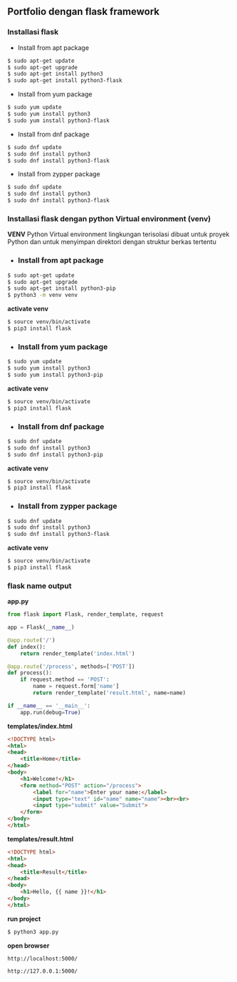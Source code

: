 ## Portfolio dengan flask framework
### Installasi flask
- Install from apt package
```bash
$ sudo apt-get update
$ sudo apt-get upgrade
$ sudo apt-get install python3
$ sudo apt-get install python3-flask
```

- Install from yum package
```bash
$ sudo yum update
$ sudo yum install python3
$ sudo yum install python3-flask
```

- Install from dnf package
```bash
$ sudo dnf update
$ sudo dnf install python3
$ sudo dnf install python3-flask
```

- Install from zypper package
```bash
$ sudo dnf update
$ sudo dnf install python3
$ sudo dnf install python3-flask
```

### Installasi flask dengan python Virtual environment (venv)
**VENV** Python Virtual environment lingkungan terisolasi dibuat untuk proyek Python dan untuk menyimpan direktori dengan struktur berkas tertentu
- ### Install from apt package
```bash
$ sudo apt-get update
$ sudo apt-get upgrade
$ sudo apt-get install python3-pip
$ python3 -m venv venv
```
**activate venv**
```bash
$ source venv/bin/activate
$ pip3 install flask
```

- ### Install from yum package
```bash
$ sudo yum update
$ sudo yum install python3
$ sudo yum install python3-pip
```
**activate venv**
```bash
$ source venv/bin/activate
$ pip3 install flask
```


- ### Install from dnf package
```bash
$ sudo dnf update
$ sudo dnf install python3
$ sudo dnf install python3-pip
```
**activate venv**
```bash
$ source venv/bin/activate
$ pip3 install flask
```

- ### Install from zypper package
```bash
$ sudo dnf update
$ sudo dnf install python3
$ sudo dnf install python3-flask
```
**activate venv**
```bash
$ source venv/bin/activate
$ pip3 install flask
```

### flask name output
**app.py**
```python
from flask import Flask, render_template, request

app = Flask(__name__)

@app.route('/')
def index():
    return render_template('index.html')

@app.route('/process', methods=['POST'])
def process():
    if request.method == 'POST':
        name = request.form['name']
        return render_template('result.html', name=name)

if __name__ == '__main__':
    app.run(debug=True)
```

**templates/index.html**
```html
<!DOCTYPE html>
<html>
<head>
    <title>Home</title>
</head>
<body>
    <h1>Welcome!</h1>
    <form method="POST" action="/process">
        <label for="name">Enter your name:</label>
        <input type="text" id="name" name="name"><br><br>
        <input type="submit" value="Submit">
    </form>
</body>
</html>
```

**templates/result.html**
```html
<!DOCTYPE html>
<html>
<head>
    <title>Result</title>
</head>
<body>
    <h1>Hello, {{ name }}!</h1>
</body>
</html>
```

**run project**
```bash
$ python3 app.py
```
**open browser**
```
http://localhost:5000/
```
```
http://127.0.0.1:5000/
```
